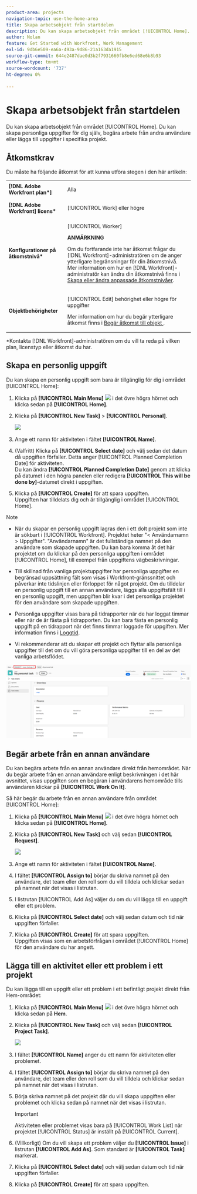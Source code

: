 ```yaml
---
product-area: projects
navigation-topic: use-the-home-area
title: Skapa arbetsobjekt från startdelen
description: Du kan skapa arbetsobjekt från området [!UICONTROL Home]. Du kan skapa personliga uppgifter för dig själv, begära arbete från andra användare eller lägga till uppgifter i specifika projekt.
author: Nolan
feature: Get Started with Workfront, Work Management
exl-id: 9db6e509-ea6a-493a-9d86-21a163da1915
source-git-commit: 644e2487dae0d3b2f7931660fb8e6ed68e6b8b93
workflow-type: tm+mt
source-wordcount: '737'
ht-degree: 0%

---
```


# Skapa arbetsobjekt från startdelen

<!--
<p data-mc-conditions="QuicksilverOrClassic.Draft mode">(NOTE: From Courtney: Need to rename)</p>
-->

Du kan skapa arbetsobjekt från området [!UICONTROL Home]. Du kan skapa personliga uppgifter för dig själv, begära arbete från andra användare eller lägga till uppgifter i specifika projekt.

## Åtkomstkrav

Du måste ha följande åtkomst för att kunna utföra stegen i den här artikeln:

<table style="table-layout:auto"> 
 <col> 
 <col> 
 <tbody> 
  <tr> 
   <td role="rowheader"><strong>[!DNL Adobe Workfront plan*]</strong></td> 
   <td> <p>Alla</p> </td> 
  </tr> 
  <tr> 
   <td role="rowheader"><strong>[!DNL Adobe Workfront] licens*</strong></td> 
   <td> <p>[!UICONTROL Work] eller högre</p> </td> 
  </tr> 
  <tr> 
   <td role="rowheader"><strong>Konfigurationer på åtkomstnivå*</strong></td> 
   <td> <p>[!UICONTROL Worker]</p> <p><b>ANMÄRKNING</b></p> 
   <p>Om du fortfarande inte har åtkomst frågar du [!DNL Workfront]-administratören om de anger ytterligare begränsningar för din åtkomstnivå. Mer information om hur en [!DNL Workfront]-administratör kan ändra din åtkomstnivå finns i <a href="../../../administration-and-setup/add-users/configure-and-grant-access/create-modify-access-levels.md" class="MCXref xref">Skapa eller ändra anpassade åtkomstnivåer</a>.</p> </td> 
  </tr> 
  <tr> 
   <td role="rowheader"><strong>Objektbehörigheter</strong></td> 
   <td> <p>[!UICONTROL Edit] behörighet eller högre för uppgifter</p> <p>Mer information om hur du begär ytterligare åtkomst finns i <a href="../../../workfront-basics/grant-and-request-access-to-objects/request-access.md" class="MCXref xref">Begär åtkomst till objekt </a>.</p> </td> 
  </tr> 
 </tbody> 
</table>

&#42;Kontakta [!DNL Workfront]-administratören om du vill ta reda på vilken plan, licenstyp eller åtkomst du har.

## Skapa en personlig uppgift

Du kan skapa en personlig uppgift som bara är tillgänglig för dig i området [!UICONTROL Home]:

1. Klicka på **[!UICONTROL Main Menu]** ![](assets/main-menu-icon.png) i det övre högra hörnet och klicka sedan på **[!UICONTROL Home]**.
1. Klicka på **[!UICONTROL New Task]** > **[!UICONTROL Personal]**.

   ![](assets/creating-work-items-new-task-personal-nwe-350x228.png)

1. Ange ett namn för aktiviteten i fältet **[!UICONTROL Name]**.
1. (Valfritt) Klicka på **[!UICONTROL Select date]** och välj sedan det datum då uppgiften förfaller. Detta anger [!UICONTROL Planned Completion Date] för aktiviteten.\
   Du kan ändra **[!UICONTROL Planned Completion Date]** genom att klicka på datumet i den högra panelen eller redigera **[!UICONTROL This will be done by]**-datumet direkt i uppgiften.

1. Klicka på **[!UICONTROL Create]** för att spara uppgiften.\
   Uppgiften har tilldelats dig och är tillgänglig i området [!UICONTROL Home].

>[!NOTE]
>
>* När du skapar en personlig uppgift lagras den i ett dolt projekt som inte är sökbart i [!UICONTROL Workfront]. Projektet heter &quot;&lt; Användarnamn > Uppgifter&quot;. &quot;Användarnamn&quot; är det fullständiga namnet på den användare som skapade uppgiften. Du kan bara komma åt det här projektet om du klickar på den personliga uppgiften i området [!UICONTROL Home], till exempel från uppgiftens vägbeskrivningar.
>
>* Till skillnad från vanliga projektuppgifter har personliga uppgifter en begränsad uppsättning fält som visas i Workfront-gränssnittet och påverkar inte tidslinjen eller förloppet för något projekt. Om du tilldelar en personlig uppgift till en annan användare, läggs alla uppgiftsfält till i en personlig uppgift, men uppgiften blir kvar i det personliga projektet för den användare som skapade uppgiften.
>
>
>* Personliga uppgifter visas bara på tidrapporter när de har loggat timmar eller när de är fästa på tidrapporten. Du kan bara fästa en personlig uppgift på en tidrapport när det finns timmar loggade för uppgiften. Mer information finns i [Loggtid](../../../timesheets/create-and-manage-timesheets/log-time.md).
> 
>* Vi rekommenderar att du skapar ett projekt och flyttar alla personliga uppgifter till det om du vill göra personliga uppgifter till en del av det vanliga arbetsflödet.
>
> ![[!UICONTROL Project for personal tasks]](assets/createworkitems-personal--project-350x105.png)

## Begär arbete från en annan användare

Du kan begära arbete från en annan användare direkt från hemområdet. När du begär arbete från en annan användare enligt beskrivningen i det här avsnittet, visas uppgiften som en begäran i användarens hemområde tills användaren klickar på **[!UICONTROL Work On It]**.

Så här begär du arbete från en annan användare från området [!UICONTROL Home]:

1. Klicka på **[!UICONTROL Main Menu]** ![](assets/main-menu-icon.png) i det övre högra hörnet och klicka sedan på **[!UICONTROL Home]**.
1. Klicka på **[!UICONTROL New Task]** och välj sedan **[!UICONTROL Request]**.

   ![](assets/creating-work-items-new-task-request-nwe-350x283.png)

1. Ange ett namn för aktiviteten i fältet **[!UICONTROL Name]**.
1. I fältet **[!UICONTROL Assign to]** börjar du skriva namnet på den användare, det team eller den roll som du vill tilldela och klickar sedan på namnet när det visas i listrutan.
1. I listrutan [!UICONTROL Add As] väljer du om du vill lägga till en uppgift eller ett problem.
1. Klicka på **[!UICONTROL Select date]** och välj sedan datum och tid när uppgiften förfaller.
1. Klicka på **[!UICONTROL Create]** för att spara uppgiften.\
   Uppgiften visas som en arbetsförfrågan i området [!UICONTROL Home] för den användare du har angett.

## Lägga till en aktivitet eller ett problem i ett projekt

Du kan lägga till en uppgift eller ett problem i ett befintligt projekt direkt från Hem-området:

1. Klicka på **[!UICONTROL Main Menu]** ![](assets/main-menu-icon.png) i det övre högra hörnet och klicka sedan på **Hem**.
1. Klicka på **[!UICONTROL New Task]** och välj sedan **[!UICONTROL Project Task]**.

   ![](assets/creating-work-items-new-project-task-nwe-350x358.png)

1. I fältet **[!UICONTROL Name]** anger du ett namn för aktiviteten eller problemet.
1. I fältet **[!UICONTROL Assign to]** börjar du skriva namnet på den användare, det team eller den roll som du vill tilldela och klickar sedan på namnet när det visas i listrutan.
1. Börja skriva namnet på det projekt där du vill skapa uppgiften eller problemet och klicka sedan på namnet när det visas i listrutan.

   >[!IMPORTANT]
   >
   >Aktiviteten eller problemet visas bara på [!UICONTROL Work List] när projektet [!UICONTROL Status] är inställt på [!UICONTROL Current].

1. (Villkorligt) Om du vill skapa ett problem väljer du **[!UICONTROL Issue]** i listrutan **[!UICONTROL Add As]**. Som standard är **[!UICONTROL Task]** markerat.

1. Klicka på **[!UICONTROL Select date]** och välj sedan datum och tid när uppgiften förfaller.
1. Klicka på **[!UICONTROL Create]** för att spara uppgiften.
